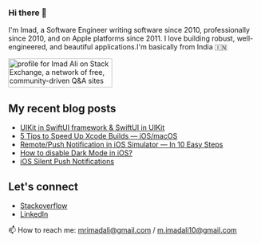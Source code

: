 ### Hi there 👋

I'm Imad, a Software Engineer writing software since 2010, professionally since 2010, and on Apple platforms since 2011. I love building robust, well-engineered, and beautiful applications.I'm basically from India 🇮🇳



<a href="https://stackexchange.com/users/1012877"><img src="https://stackexchange.com/users/flair/1012877.png" width="208" height="58" alt="profile for Imad Ali on Stack Exchange, a network of free, community-driven Q&amp;A sites" title="profile for Imad Ali on Stack Exchange, a network of free, community-driven Q&amp;A sites"></a>

## My recent blog posts


- [UIKit in SwiftUI framework & SwiftUI in UIKit](https://imad-ali.medium.com/uikit-in-swiftui-framework-swiftui-in-uikit-cc8ab8f2f1f4)
- [5 Tips to Speed Up Xcode Builds — iOS/macOS](https://imad-ali.medium.com/5-tips-to-speed-up-xcode-builds-ios-macos-8aafa5a0838c)
- [Remote/Push Notification in iOS Simulator — In 10 Easy Steps](https://imad-ali.medium.com/remote-notification-in-ios-simulator-xcode-11-4-or-later-ios-13-4-or-later-8e5a77881ef0)
- [How to disable Dark Mode in iOS?](https://imad-ali.medium.com/how-to-disable-dark-mode-in-ios-5f959955a037)
- [iOS Silent Push Notifications](https://imad-ali.medium.com/ios-silent-push-notifications-84009d57794c)

## Let's connect

- [Stackoverflow](https://stackoverflow.com/users/1025063/imad-ali)
- [LinkedIn](https://www.linkedin.com/in/imad-ali/)


📫 How to reach me: mrimadali@gmail.com / m.imadali10@gmail.com
